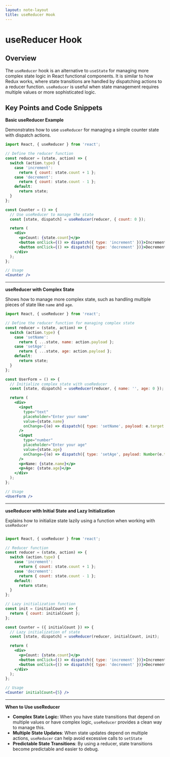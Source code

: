 ```yaml
---
layout: note-layout  
title: useReducer Hook  
---
```


# useReducer Hook

## Overview
The `useReducer` hook is an alternative to `useState` for managing more complex state logic in React functional components. It is similar to how Redux works, where state transitions are handled by dispatching actions to a reducer function. `useReducer` is useful when state management requires multiple values or more sophisticated logic.

## Key Points and Code Snippets

**Basic useReducer Example**

Demonstrates how to use `useReducer` for managing a simple counter state with dispatch actions.


```jsx
import React, { useReducer } from 'react';

// Define the reducer function
const reducer = (state, action) => {
  switch (action.type) {
    case 'increment':
      return { count: state.count + 1 };
    case 'decrement':
      return { count: state.count - 1 };
    default:
      return state;
  }
};

const Counter = () => {
  // Use useReducer to manage the state
  const [state, dispatch] = useReducer(reducer, { count: 0 });

  return (
    <div>
      <p>Count: {state.count}</p>
      <button onClick={() => dispatch({ type: 'increment' })}>Increment</button>
      <button onClick={() => dispatch({ type: 'decrement' })}>Decrement</button>
    </div>
  );
};

// Usage
<Counter />
```

---

**useReducer with Complex State**

Shows how to manage more complex state, such as handling multiple pieces of state like `name` and `age`.


```jsx
import React, { useReducer } from 'react';

// Define the reducer function for managing complex state
const reducer = (state, action) => {
  switch (action.type) {
    case 'setName':
      return { ...state, name: action.payload };
    case 'setAge':
      return { ...state, age: action.payload };
    default:
      return state;
  }
};

const UserForm = () => {
  // Initialize complex state with useReducer
  const [state, dispatch] = useReducer(reducer, { name: '', age: 0 });

  return (
    <div>
      <input
        type="text"
        placeholder="Enter your name"
        value={state.name}
        onChange={(e) => dispatch({ type: 'setName', payload: e.target.value })}
      />
      <input
        type="number"
        placeholder="Enter your age"
        value={state.age}
        onChange={(e) => dispatch({ type: 'setAge', payload: Number(e.target.value) })}
      />
      <p>Name: {state.name}</p>
      <p>Age: {state.age}</p>
    </div>
  );
};

// Usage
<UserForm />
```

---

**useReducer with Initial State and Lazy Initialization**

Explains how to initialize state lazily using a function when working with `useReducer`

```jsx

import React, { useReducer } from 'react';

// Reducer function
const reducer = (state, action) => {
  switch (action.type) {
    case 'increment':
      return { count: state.count + 1 };
    case 'decrement':
      return { count: state.count - 1 };
    default:
      return state;
  }
};

// Lazy initialization function
const init = (initialCount) => {
  return { count: initialCount };
};

const Counter = ({ initialCount }) => {
  // Lazy initialization of state
  const [state, dispatch] = useReducer(reducer, initialCount, init);

  return (
    <div>
      <p>Count: {state.count}</p>
      <button onClick={() => dispatch({ type: 'increment' })}>Increment</button>
      <button onClick={() => dispatch({ type: 'decrement' })}>Decrement</button>
    </div>
  );
};

// Usage
<Counter initialCount={5} />
```

---

**When to Use useReducer**

- **Complex State Logic:** When you have state transitions that depend on multiple values or have complex logic, `useReducer` provides a clean way to manage this.
- **Multiple State Updates**: When state updates depend on multiple actions, `useReducer` can help avoid excessive calls to `setState`
- **Predictable State Transitions**: By using a reducer, state transitions become predictable and easier to debug.

